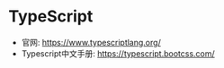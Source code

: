 # TypeScript

- 官网: <https://www.typescriptlang.org/>
- Typescript中文手册: <https://typescript.bootcss.com/>